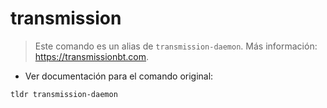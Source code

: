 # transmission

> Este comando es un alias de `transmission-daemon`.
> Más información: <https://transmissionbt.com>.

- Ver documentación para el comando original:

`tldr transmission-daemon`
